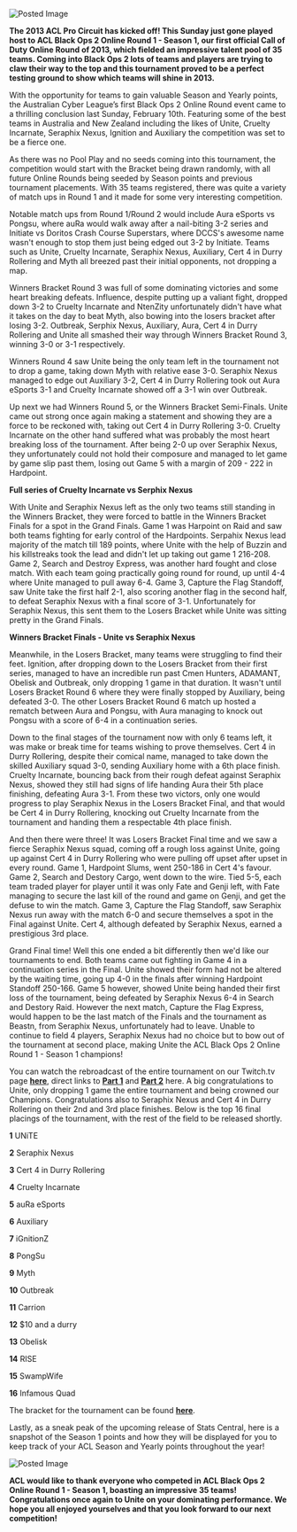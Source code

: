 ![Posted Image](https://trello-attachments.s3.amazonaws.com/50b2eadcd4069e595f01e1be/50eaa9120e0fb98152001f8e/18f562872dfc6caea2606b57fa5c6bf5/Black_Ops_2_Online_Round_1_600_x_210.png)





**The 2013 ACL Pro Circuit has kicked off! This Sunday just gone played host to ACL Black Ops 2 Online Round 1 - Season 1, our first official Call of Duty Online Round of 2013, which fielded an impressive talent pool of 35 teams. Coming into Black Ops 2 lots of teams and players are trying to claw their way to the top and this tournament proved to be a perfect testing ground to show which teams will shine in 2013.**




With the opportunity for teams to gain valuable Season and Yearly points, the Australian Cyber League’s first Black Ops 2 Online Round event came to a thrilling conclusion last Sunday, February 10th. Featuring some of the best teams in Australia and New Zealand including the likes of Unite, Cruelty Incarnate, Seraphix Nexus, Ignition and Auxiliary the competition was set to be a fierce one.





As there was no Pool Play and no seeds coming into this tournament, the competition would start with the Bracket being drawn randomly, with all future Online Rounds being seeded by Season points and previous tournament placements. With 35 teams registered, there was quite a variety of match ups in Round 1 and it made for some very interesting competition.





Notable match ups from Round 1/Round 2 would include Aura eSports vs Pongsu, where auRa would walk away after a nail-biting 3-2 series and Initiate vs Doritos Crash Course Superstars, where DCCS's awesome name wasn't enough to stop them just being edged out 3-2 by Initiate. Teams such as Unite, Cruelty Incarnate, Seraphix Nexus, Auxiliary, Cert 4 in Durry Rollering and Myth all breezed past their initial opponents, not dropping a map.





Winners Bracket Round 3 was full of some dominating victories and some heart breaking defeats. Influence, despite putting up a valiant fight, dropped down 3-2 to Cruelty Incarnate and NtenZity unfortunately didn't have what it takes on the day to beat Myth, also bowing into the losers bracket after losing 3-2. Outbreak, Serphix Nexus, Auxiliary, Aura, Cert 4 in Durry Rollering and Unite all smashed their way through Winners Bracket Round 3, winning 3-0 or 3-1 respectively.  





Winners Round 4 saw Unite being the only team left in the tournament not to drop a game, taking down Myth with relative ease 3-0. Seraphix Nexus managed to edge out Auxiliary 3-2, Cert 4 in Durry Rollering took out Aura eSports 3-1 and Cruelty Incarnate showed off a 3-1 win over Outbreak.





Up next we had Winners Round 5, or the Winners Bracket Semi-Finals. Unite came out strong once again making a statement and showing they are a force to be reckoned with, taking out Cert 4 in Durry Rollering 3-0. Cruelty Incarnate on the other hand suffered what was probably the most heart breaking loss of the tournament. After being 2-0 up over Seraphix Nexus, they unfortunately could not hold their composure and managed to let game by game slip past them, losing out Game 5 with a margin of 209 - 222 in Hardpoint. 















**Full series of Cruelty Incarnate vs Serphix Nexus**




With Unite and Seraphix Nexus left as the only two teams still standing in the Winners Bracket, they were forced to battle in the Winners Bracket Finals for a spot in the Grand Finals. Game 1 was Harpoint on Raid and saw both teams fighting for early control of the Hardpoints. Serpahix Nexus lead majority of the match till 189 points, where Unite with the help of Buzzin and his killstreaks took the lead and didn't let up taking out game 1 216-208. Game 2, Search and Destroy Express, was another hard fought and close match. With each team going practically going round for round, up until 4-4 where Unite managed to pull away 6-4. Game 3, Capture the Flag Standoff, saw Unite take the first half 2-1, also scoring another flag in the second half, to defeat Seraphix Nexus with a final score of 3-1. Unfortunately for Seraphix Nexus, this sent them to the Losers Bracket while Unite was sitting pretty in the Grand Finals.









**Winners Bracket Finals - Unite vs Seraphix Nexus**




Meanwhile, in the Losers Bracket, many teams were struggling to find their feet. Ignition, after dropping down to the Losers Bracket from their first series, managed to have an incredible run past Cmen Hunters, ADAMANT, Obelisk and Outbreak, only dropping 1 game in that duration. It wasn't until Losers Bracket Round 6 where they were finally stopped by Auxiliary, being defeated 3-0. The other Losers Bracket Round 6 match up hosted a rematch between Aura and Pongsu, with Aura managing to knock out Pongsu with a score of 6-4 in a continuation series. 





Down to the final stages of the tournament now with only 6 teams left, it was make or break time for teams wishing to prove themselves. Cert 4 in Durry Rollering, despite their comical name, managed to take down the skilled Auxiliary squad 3-0, sending Auxiliary home with a 6th place finish. Cruelty Incarnate, bouncing back from their rough defeat against Seraphix Nexus, showed they still had signs of life handing Aura their 5th place finishing, defeating Aura 3-1. From these two victors, only one would progress to play Seraphix Nexus in the Losers Bracket Final, and that would be Cert 4 in Durry Rollering, knocking out Cruelty Incarnate from the tournament and handing them a respectable 4th place finish.





And then there were three! It was Losers Bracket Final time and we saw a fierce Seraphix Nexus squad, coming off a rough loss against Unite, going up against Cert 4 in Durry Rollering who were pulling off upset after upset in every round. Game 1, Hardpoint Slums, went 250-186 in Cert 4's favour. Game 2, Search and Destory Cargo, went down to the wire. Tied 5-5, each team traded player for player until it was only Fate and Genji left, with Fate managing to secure the last kill of the round and game on Genji, and get the defuse to win the match. Game 3, Capture the Flag Standoff, saw Seraphix Nexus run away with the match 6-0 and secure themselves a spot in the Final against Unite. Cert 4, although defeated by Seraphix Nexus, earned a prestigious 3rd place.





Grand Final time! Well this one ended a bit differently then we'd like our tournaments to end. Both teams came out fighting in Game 4 in a continuation series in the Final. Unite showed their form had not be altered by the waiting time, going up 4-0 in the finals after winning Hardpoint Standoff 250-166. Game 5 however, showed Unite being handed their first loss of the tournament, being defeated by Seraphix Nexus 6-4 in Search and Destory Raid. However the next match, Capture the Flag Express, would happen to be the last match of the Finals and the tournament as Beastn, from Seraphix Nexus, unfortunately had to leave. Unable to continue to field 4 players, Seraphix Nexus had no choice but to bow out of the tournament at second place, making Unite the ACL Black Ops 2 Online Round 1 - Season 1 champions!





You can watch the rebroadcast of the entire tournament on our Twitch.tv page 
**[here](http://www.twitch.tv/ACLPro)**, direct links to 
**[Part 1](http://www.twitch.tv/aclpro/b/365782974)** and 
**[Part 2](http://www.twitch.tv/aclpro/b/365863277)** here.  A big congratulations to Unite, only dropping 1 game the entire tournament and being crowned our Champions. Congratulations also to Seraphix Nexus and Cert 4 in Durry Rollering on their 2nd and 3rd place finishes. Below is the top 16 final placings of the tournament, with the rest of the field to be released shortly. 






**1**
 UNiTE



**2**
 Seraphix Nexus



**3**
 Cert 4 in Durry Rollering



**4**
 Cruelty Incarnate



**5**
 auRa eSports



**6**
 Auxiliary



**7**
 iGnitionZ



**8**
 PongSu



**9**
 Myth 



**10**
 Outbreak 



**11**
 Carrion 



**12**
 $10 and a durry 



**13**
 Obelisk



**14**
 RISE



**15**
 SwampWife



**16**
 Infamous Quad





The bracket for the tournament can be found 
**[here](http://challonge.com/ACLBlops2OR1)**.





Lastly, as a sneak peak of the upcoming release of Stats Central, here is a snapshot of the Season 1 points and how they will be displayed for you to keep track of your ACL Season and Yearly points throughout the year!






![Posted Image](http://img209.imageshack.us/img209/4166/sneakpeekstats.png)





**ACL would like to thank everyone who competed in ACL Black Ops 2 Online Round 1 - Season 1, boasting an impressive 35 teams! Congratulations once again to Unite on your dominating performance. We hope you all enjoyed yourselves and that you look forward to our next competition!**